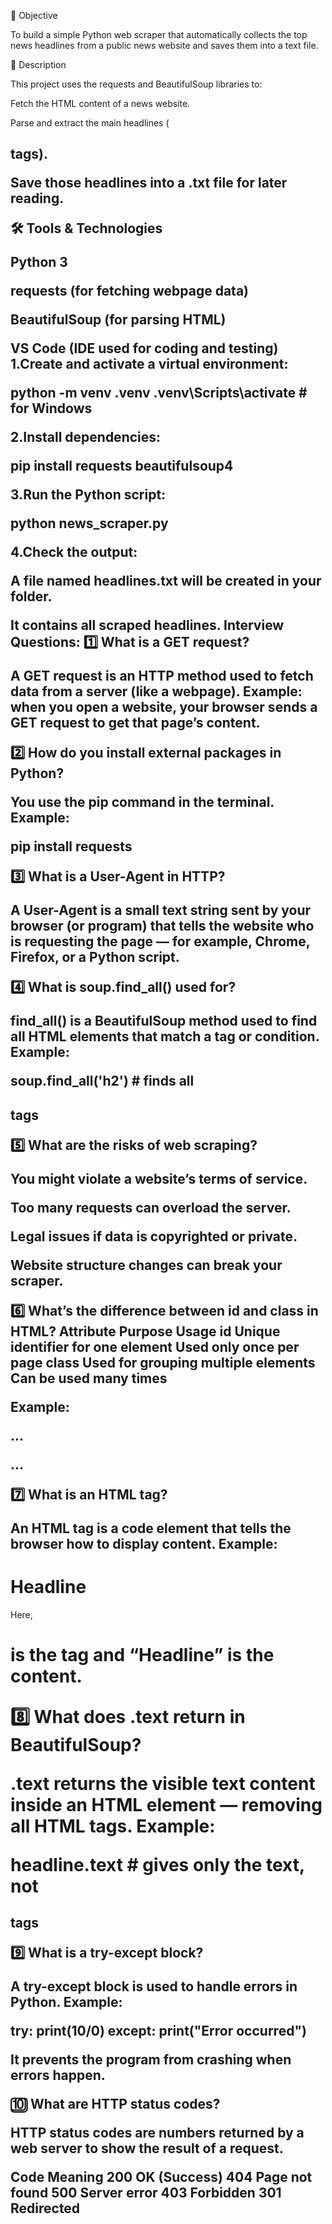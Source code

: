 📌 Objective

To build a simple Python web scraper that automatically collects the top news headlines from a public news website and saves them into a text file.

🧠 Description

This project uses the requests and BeautifulSoup libraries to:

Fetch the HTML content of a news website.

Parse and extract the main headlines (<h2> tags).

Save those headlines into a .txt file for later reading.

🛠️ Tools & Technologies

Python 3

requests (for fetching webpage data)

BeautifulSoup (for parsing HTML)

VS Code (IDE used for coding and testing)
1.Create and activate a virtual environment:

python -m venv .venv
.venv\Scripts\activate        # for Windows


2.Install dependencies:

pip install requests beautifulsoup4


3.Run the Python script:

python news_scraper.py


4.Check the output:

A file named headlines.txt will be created in your folder.

It contains all scraped headlines.
Interview Questions:
1️⃣ What is a GET request?

A GET request is an HTTP method used to fetch data from a server (like a webpage).
Example: when you open a website, your browser sends a GET request to get that page’s content.

2️⃣ How do you install external packages in Python?

You use the pip command in the terminal.
Example:

pip install requests

3️⃣ What is a User-Agent in HTTP?

A User-Agent is a small text string sent by your browser (or program) that tells the website who is requesting the page — for example, Chrome, Firefox, or a Python script.

4️⃣ What is soup.find_all() used for?

find_all() is a BeautifulSoup method used to find all HTML elements that match a tag or condition.
Example:

soup.find_all('h2')  # finds all <h2> tags

5️⃣ What are the risks of web scraping?

You might violate a website’s terms of service.

Too many requests can overload the server.

Legal issues if data is copyrighted or private.

Website structure changes can break your scraper.

6️⃣ What’s the difference between id and class in HTML?
Attribute	Purpose	Usage
id	Unique identifier for one element	Used only once per page
class	Used for grouping multiple elements	Can be used many times

Example:

<p id="intro">...</p>
<p class="news">...</p>

7️⃣ What is an HTML tag?

An HTML tag is a code element that tells the browser how to display content.
Example:

<h1>Headline</h1>


Here, <h1> is the tag and “Headline” is the content.

8️⃣ What does .text return in BeautifulSoup?

.text returns the visible text content inside an HTML element — removing all HTML tags.
Example:

headline.text  # gives only the text, not <h2> tags

9️⃣ What is a try-except block?

A try-except block is used to handle errors in Python.
Example:

try:
    print(10/0)
except:
    print("Error occurred")


It prevents the program from crashing when errors happen.

🔟 What are HTTP status codes?

HTTP status codes are numbers returned by a web server to show the result of a request.

Code	Meaning
200	OK (Success)
404	Page not found
500	Server error
403	Forbidden
301	Redirected
